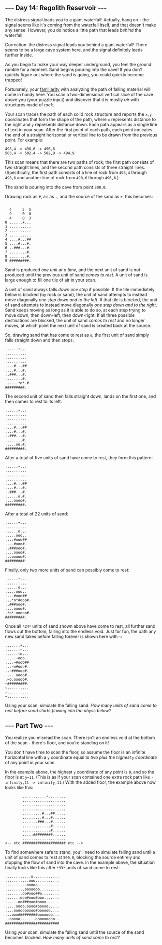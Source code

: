 ## --- Day 14: Regolith Reservoir ---

The distress signal leads you to a giant waterfall! Actually, hang on - the
signal seems like it's coming from the waterfall itself, and that doesn't make
any sense. However, you do notice a little path that leads *behind* the
waterfall.

Correction: the distress signal leads you behind a giant waterfall! There seems
to be a large cave system here, and the signal definitely leads further inside.

As you begin to make your way deeper underground, you feel the ground rumble for
a moment. Sand begins pouring into the cave! If you don't quickly figure out
where the sand is going, you could quickly become trapped!

Fortunately, your [familiarity][1] with analyzing the path of falling material
will come in handy here. You scan a two-dimensional vertical slice of the cave
above you (your puzzle input) and discover that it is mostly *air* with
structures made of *rock*.

Your scan traces the path of each solid rock structure and reports the `x,y`
coordinates that form the shape of the path, where `x` represents distance to
the right and `y` represents distance down. Each path appears as a single line
of text in your scan. After the first point of each path, each point indicates
the end of a straight horizontal or vertical line to be drawn from the previous
point. For example:

```
498,4 -> 498,6 -> 496,6
503,4 -> 502,4 -> 502,9 -> 494,9

```

This scan means that there are two paths of rock; the first path consists of two
straight lines, and the second path consists of three straight lines.
(Specifically, the first path consists of a line of rock from `498,4` through
`498,6` and another line of rock from `498,6` through `496,6`.)

The sand is pouring into the cave from point `500,0`.

Drawing rock as `#`, air as `.`, and the source of the sand as `+`, this
becomes:

```

  4     5  5
  9     0  0
  4     0  3
0 ......+...
1 ..........
2 ..........
3 ..........
4 ....#...##
5 ....#...#.
6 ..###...#.
7 ........#.
8 ........#.
9 #########.

```

Sand is produced *one unit at a time*, and the next unit of sand is not produced
until the previous unit of sand *comes to rest*. A unit of sand is large enough
to fill one tile of air in your scan.

A unit of sand always falls *down one step* if possible. If the tile immediately
below is blocked (by rock or sand), the unit of sand attempts to instead move
diagonally *one step down and to the left*. If that tile is blocked, the unit of
sand attempts to instead move diagonally *one step down and to the right*. Sand
keeps moving as long as it is able to do so, at each step trying to move down,
then down-left, then down-right. If all three possible destinations are blocked,
the unit of sand *comes to rest* and no longer moves, at which point the next
unit of sand is created back at the source.

So, drawing sand that has come to rest as `o`, the first unit of sand simply
falls straight down and then stops:

```
......+...
..........
..........
..........
....#...##
....#...#.
..###...#.
........#.
......*o*.#.
#########.

```

The second unit of sand then falls straight down, lands on the first one, and
then comes to rest to its left:

```
......+...
..........
..........
..........
....#...##
....#...#.
..###...#.
........#.
.....oo.#.
#########.

```

After a total of five units of sand have come to rest, they form this pattern:

```
......+...
..........
..........
..........
....#...##
....#...#.
..###...#.
......o.#.
....oooo#.
#########.

```

After a total of 22 units of sand:

```
......+...
..........
......o...
.....ooo..
....#ooo##
....#ooo#.
..###ooo#.
....oooo#.
...ooooo#.
#########.

```

Finally, only two more units of sand can possibly come to rest:

```
......+...
..........
......o...
.....ooo..
....#ooo##
...*o*#ooo#.
..###ooo#.
....oooo#.
.*o*.ooooo#.
#########.

```

Once all `*24*` units of sand shown above have come to rest, all further sand
flows out the bottom, falling into the endless void. Just for fun, the path any
new sand takes before falling forever is shown here with `~`:

```
.......+...
.......~...
......~o...
.....~ooo..
....~#ooo##
...~o#ooo#.
..~###ooo#.
..~..oooo#.
.~o.ooooo#.
~#########.
~..........
~..........
~..........

```

Using your scan, simulate the falling sand. *How many units of sand come to rest
before sand starts flowing into the abyss below?*

## --- Part Two ---

You realize you misread the scan. There isn't an endless void at the bottom of
the scan - there's floor, and you're standing on it!

You don't have time to scan the floor, so assume the floor is an infinite
horizontal line with a `y` coordinate equal to *two plus the highest `y`
coordinate* of any point in your scan.

In the example above, the highest `y` coordinate of any point is `9`, and so the
floor is at `y=11`. (This is as if your scan contained one extra rock path like
`-infinity,11 -> infinity,11`.) With the added floor, the example above now
looks like this:

```
        ...........+........
        ....................
        ....................
        ....................
        .........#...##.....
        .........#...#......
        .......###...#......
        .............#......
        .............#......
        .....#########......
        ....................
<-- etc #################### etc -->

```

To find somewhere safe to stand, you'll need to simulate falling sand until a
unit of sand comes to rest at `500,0`, blocking the source entirely and stopping
the flow of sand into the cave. In the example above, the situation finally
looks like this after `*93*` units of sand come to rest:

```
............o............
...........ooo...........
..........ooooo..........
.........ooooooo.........
........oo#ooo##o........
.......ooo#ooo#ooo.......
......oo###ooo#oooo......
.....oooo.oooo#ooooo.....
....oooooooooo#oooooo....
...ooo#########ooooooo...
..ooooo.......ooooooooo..
#########################

```

Using your scan, simulate the falling sand until the source of the sand becomes
blocked. *How many units of sand come to rest?*

[1]: /2018/day/17
